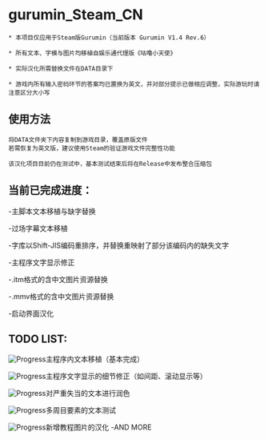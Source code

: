# gurumin_Steam_CN


```
* 本项目仅应用于Steam版Gurumin（当前版本 Gurumin V1.4 Rev.6）

* 所有文本、字模与图片均移植自娱乐通代理版《咕噜小天使》

* 实际汉化所需替换文件在DATA目录下

* 游戏内所有输入密码环节的答案均已置换为英文，并对部分提示已做相应调整，实际游玩时请注意区分大小写
```

## 使用方法
```
将DATA文件夹下内容复制到游戏目录，覆盖原版文件
若需恢复为英文版，建议使用Steam的验证游戏文件完整性功能

该汉化项目目前仍在测试中，基本测试结束后将在Release中发布整合压缩包
```

## 当前已完成进度：

-主脚本文本移植与缺字替换

-过场字幕文本移植

-字库以Shift-JIS编码重排序，并替换重映射了部分该编码内的缺失文字

-主程序文字显示修正

-.itm格式的含中文图片资源替换

-.mmv格式的含中文图片资源替换

-启动界面汉化


## TODO LIST:

![Progress](http://progressed.io/bar/98)主程序内文本移植（基本完成）

![Progress](http://progressed.io/bar/75)主程序文字显示的细节修正（如间距、滚动显示等）

![Progress](http://progressed.io/bar/15)对严重失当的文本进行润色

![Progress](http://progressed.io/bar/0)多周目要素的文本测试

![Progress](http://progressed.io/bar/0)新增教程图片的汉化
-AND MORE
